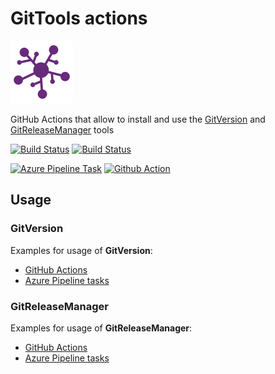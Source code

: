 # GitTools actions

![GitTools](docs/icon.png "GitTools")

GitHub Actions that allow to install and use the [GitVersion](https://github.com/GitTools/GitVersion) and [GitReleaseManager](https://github.com/GitTools/GitReleaseManager) tools

[![Build Status](https://github.com/GitTools/actions/workflows/CI/badge.svg)](https://github.com/GitTools/actions/actions)
[![Build Status](https://github.com/GitTools/actions/workflows/release/badge.svg)](https://github.com/GitTools/actions/actions)

[![Azure Pipeline Task](https://img.shields.io/badge/marketplace-gittools.gittools-blue?logo=visual-studio)](https://marketplace.visualstudio.com/items?itemName=gittools.gittools)
[![Github Action](https://img.shields.io/badge/marketplace-use--actions-blue?logo=github)](https://github.com/marketplace/actions/use-actions)

## Usage

### GitVersion

Examples for usage of **GitVersion**:

- [GitHub Actions](docs/examples/github/gitversion/index.md)
- [Azure Pipeline tasks](docs/examples/azure/gitversion/index.md)

### GitReleaseManager

Examples for usage of **GitReleaseManager**:

- [GitHub Actions](docs/examples/github/gitreleasemanager/index.md)
- [Azure Pipeline tasks](docs/examples/azure/gitreleasemanager/index.md)
